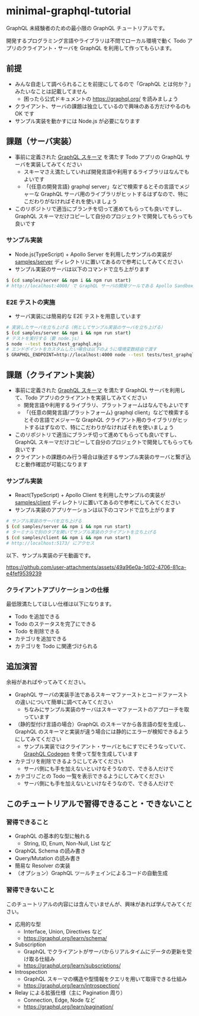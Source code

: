 # minimal-graphql-tutorial

GraphQL 未経験者のための最小限の GraphQL チュートリアルです。

開発するプログラミング言語やライブラリは不問でローカル環境で動く Todo アプリのクライアント・サーバを GraphQL を利用して作ってもらいます。

## 前提

- みんな自走して調べられることを前提にしてるので「GraphQL とは何か？」みたいなことは記載してません
  - 困ったら公式ドキュメントの https://graphql.org/ を読みましょう
- クライアント、サーバの課題は独立しているので興味のある方だけやるのも OK です
- サンプル実装を動かすには Node.js が必要になります

## 課題（サーバ実装）

- 事前に定義された [GraphQL スキーマ](./schema.graphql) を満たす Todo アプリの GraphQL サーバを実装してみてください
  - スキーマさえ満たしていれば開発言語や利用するライブラリはなんでもよいです
  - 「{任意の開発言語} graphql server」などで検索するとその言語でメジャーな GraphQL サーバ用のライブラリがヒットするはずなので、特にこだわりがなければそれを使いましょう
- このリポジトリで適当にブランチを切って進めてもらっても良いですし、GraphQL スキーマだけコピーして自分のプロジェクトで開発してもらっても良いです

### サンプル実装

- Node.js(TypeScript) + Apollo Server を利用したサンプルの実装が [samples/server](./samples/server/) ディレクトリに置いてあるので参考にしてみてください
- サンプル実装のサーバは以下のコマンドで立ち上がります

```sh
$ (cd samples/server && npm i && npm run start)
# http://localhost:4000/ で GraphQL サーバの開発ツールである Apollo Sandbox にアクセス可能
```

### E2E テストの実施

- サーバ実装には簡易的な E2E テストを用意しています

```sh
# 実装したサーバを立ち上げる（例としてサンプル実装のサーバを立ち上げる）
$ (cd samples/server && npm i && npm run start)
# テストを実行する（要 node.js）
$ node --test tests/test_graphql.mjs
# エンドポイントをカスタムしたい場合は以下のように環境変数経由で渡す
$ GRAPHQL_ENDPOINT=http://localhost:4000 node --test tests/test_graphql.mjs
```

## 課題（クライアント実装）

- 事前に定義された [GraphQL スキーマ](./schema.graphql) を満たす GraphQL サーバを利用して、Todo アプリのクライアントを実装してみてください
  - 開発言語や利用するライブラリ、プラットフォームはなんでもよいです
  - 「{任意の開発言語/プラットフォーム} graphql client」などで検索するとその言語でメジャーな GraphQL クライアント用のライブラリがヒットするはずなので、特にこだわりがなければそれを使いましょう
- このリポジトリで適当にブランチ切って進めてもらっても良いですし、GraphQL スキーマだけコピーして自分のプロジェクトで開発してもらっても良いです
- クライアントの課題のみ行う場合は後述するサンプル実装のサーバと繋ぎ込むと動作確認が可能になります

### サンプル実装

- React(TypeScript) + Apollo Client を利用したサンプルの実装が [samples/client](./samples/client/) ディレクトリに置いてあるので参考にしてみてください
- サンプル実装のアプリケーションは以下のコマンドで立ち上がります

```sh
# サンプル実装のサーバを立ち上げる
$ (cd samples/server && npm i && npm run start)
# ターミナルで別のタブを開いてサンプル実装のクライアントを立ち上げる
$ (cd samples/client && npm i && npm run start)
# http://localhost:5173/ にアクセス
```

以下、サンプル実装のデモ動画です。

https://github.com/user-attachments/assets/49a96e0a-1d02-4706-81ca-e4fef9539239

### クライアントアプリケーションの仕様

最低限満たしてほしい仕様は以下になります。

- Todo を追加できる
- Todo のステータスを完了にできる
- Todo を削除できる
- カテゴリを追加できる
- カテゴリを Todo に関連づけられる

## 追加演習

余裕があればやってみてください。

- GraphQL サーバの実装手法であるスキーマファーストとコードファーストの違いについて簡単に調べてみてください
  - ちなみにサンプル実装のサーバはスキーマファーストのアプローチを取っています
- （静的型付け言語の場合）GraphQL のスキーマから各言語の型を生成し、GraphQL のスキーマと実装が違う場合には静的にエラーが検知できるようにしてみてください
  - サンプル実装ではクライアント・サーバともにすでにそうなっていて、[GraphQL Codegen](https://the-guild.dev/graphql/codegen) を使って型を生成しています
- カテゴリを削除できるようにしてみてください
  - サーバ側にも手を加えないといけなそうなので、できる人だけで
- カテゴリごとの Todo 一覧を表示できるようにしてみてください
  - サーバ側にも手を加えないといけなそうなので、できる人だけで

## このチュートリアルで習得できること・できないこと

### 習得できること

- GraphQL の基本的な型に触れる
  - String, ID, Enum, Non-Null, List など
- GraphQL Schema の読み書き
- Query/Mutation の読み書き
- 簡易な Resolver の実装
- （オプション）GraphQL ツールチェインによるコードの自動生成

### 習得できないこと

このチュートリアルの内容には含んでいませんが、興味があれば学んでみてください。

- 応用的な型
  - Interface, Union, Directives など
  - https://graphql.org/learn/schema/
- Subscription
  - GraphQL でクライアントがサーバからリアルタイムにデータの更新を受け取る仕組み
  - https://graphql.org/learn/subscriptions/
- Introspection
  - GraphQL スキーマの構造や型情報をクエリを用いて取得できる仕組み
  - https://graphql.org/learn/introspection/
- Relay による拡張仕様（主に Pagination 周り）
  - Connection, Edge, Node など
  - https://graphql.org/learn/pagination/
